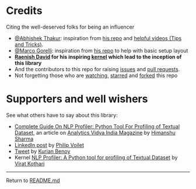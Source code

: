 # Credits

Citing the well-deserved folks for being an influencer

- [@Abhishek Thakur](https://github.com/abhishekkrthakur/): inspiration from [his repo](https://github.com/abhishekkrthakur/wtfml) and [helpful videos (Tips and Tricks)](https://www.youtube.com/AbhishekThakurAbhi?sub_confirmation=1).
- [@Marco Gorelli](https://github.com/MarcoGorelli/): inspiration from [his repo](https://github.com/MarcoGorelli/nbQA/) to help with basic setup layout
- **[Raenish David](https://www.kaggle.com/raenish) for his inspiring [kernel](https://www.kaggle.com/raenish/cheatsheet-text-helper-functions) which lead to the inception of this library**
- And the contributors to this repo for raising [issues](https://github.com/neomatrix369/nlp_profiler/issues) and [pull requests](https://github.com/neomatrix369/nlp_profiler/pulls).
- Not forgetting those who are [watching](https://github.com/neomatrix369/nlp_profiler/watchers), [starred](https://github.com/neomatrix369/nlp_profiler/stargazers) and [forked](https://github.com/neomatrix369/nlp_profiler/network/members) this repo

# Supporters and well wishers

See what others have to say about this library:

- [Complete Guide On NLP Profiler: Python Tool For Profiling of Textual Dataset](https://analyticsindiamag.com/complete-guide-on-nlp-profiler-python-tool-for-profiling-of-textual-dataset/), an article on [Analytics Vidya India Magazine]() by [Himanshu Sharma](https://analyticsindiamag.com/author/himanshu-sharmaanalyticsindiamag-com/)
- [LinkedIn post](https://www.linkedin.com/feed/update/urn:li:activity:6708394732621582336/) by [Philip Voilet](https://www.linkedin.com/in/philipvollet)
- [Tweet](https://twitter.com/kurianbenoy2/status/1300482632413667335) by [Kurian Benoy](https://in.linkedin.com/in/kurianbenoy)
- Kernel [NLP Profiler: A Python tool for profiling of Textual Dataset](https://www.kaggle.com/viratkothari/nlp-profiler-profiling-of-textual-dataset) by [Virat Kothari](https://www.kaggle.com/viratkothari/)

---

Return to [README.md](README.md)

